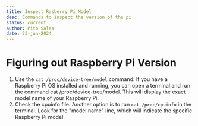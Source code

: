 ```yaml
---
title: Inspect Rasberry Pi Model
desc: Commands to inspect the version of the pi
status: current
author: Pito Salas
date: 23-jun-2024
---
```

# Figuring out Raspberry Pi Version

1. Use the `cat /proc/device-tree/model` command: If you have a Raspberry Pi OS installed and running, you can open a terminal and run the command cat /proc/device-tree/model. This will display the exact model name of your Raspberry Pi.
2.  Check the cpuinfo file: Another option is to run `cat /proc/cpuinfo` in the terminal. Look for the "model name" line, which will indicate the specific Raspberry Pi model.